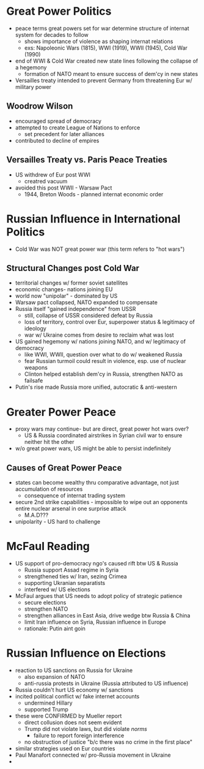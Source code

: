 # Great Power Politics
- peace terms great powers set for war determine structure of internat system for decades to follow
	- shows importance of violence as shaping internat relations
	- exs: Napoleonic Wars (1815), WWI (1919), WWII (1945), Cold War (1990)
- end of WWI & Cold War created new state lines following the collapse of a hegemony
	- formation of NATO meant to ensure success of dem'cy in new states
- Versailles treaty intended to prevent Germany from threatening Eur w/ military power

## Woodrow Wilson
- encouraged spread of democracy
- attempted to create League of Nations to enforce
	- set precedent for later alliances
- contributed to decline of empires

## Versailles Treaty vs. Paris Peace Treaties
- US withdrew of Eur post WWI
	- creatred vacuum
- avoided this post WWII - Warsaw Pact
	- 1944, Breton Woods - planned internat economic order

# Russian Influence in International Politics
- Cold War was NOT great power war (this term refers to "hot wars")

## Structural Changes post Cold War
- territorial changes w/ former soviet satellites
- economic changes- nations joining EU
- world now "unipolar" - dominated by US
- Warsaw pact collapsed, NATO expanded to compensate
- Russia itself "gained independence" from USSR
	- still, collapse of USSR considered defeat by Russia
	- loss of territory, control over Eur, superpower status & legitimacy of ideology
	- war w/ Ukraine comes from desire to reclaim what was lost
- US gained hegemony w/ nations joining NATO, and w/ legitimacy of democracy
	- like WWI, WWII, question over what to do w/ weakened Russia
	- fear Russian turmoil could result in violence, esp. use of nuclear weapons
	- Clinton helped establish dem'cy in Russia, strengthen NATO as failsafe
- Putin's rise made Russia more unified, autocratic & anti-western

# Greater Power Peace
- proxy wars may continue- but are direct, great power hot wars over?
	- US & Russia coordinated airstrikes in Syrian civil war to ensure neither hit the other
- w/o great power wars, US might be able to persist indefinitely

## Causes of Great Power Peace
- states can become wealthy thru comparative advantage, not just accumulation of resources
	- consequence of internat trading system
- secure 2nd strike capabilities - impossible to wipe out an opponents entire nuclear arsenal in one surprise attack
	- M.A.D???
- unipolarity - US hard to challenge

# McFaul Reading
- US support of pro-democracy ngo's caused rift btw US & Russia
	- Russia support Assad regime in Syria
	- strengthened ties w/ Iran, sezing Crimea
	- supporting Ukranian separatists
	- interfered w/ US elections
- McFaul argues that US needs to adopt policy of strategic patience
	- secure elections
	- strengthen NATO
	- strengthen alliances in East Asia, drive wedge btw Russia & China
	- limit Iran influence on Syria, Russian influence in Europe
	- rationale: Putin aint goin

# Russian Influence on Elections
- reaction to US sanctions on Russia for Ukraine
	- also expansion of NATO
	- anti-russia protests in Ukraine (Russia attributed to US influence)
- Russia couldn't hurt US economy w/ sanctions
- incited political conflict w/ fake internet accounts
	- undermined Hillary
	- supported Trump
- these were CONFIRMED by Mueller report
	- direct collusion does not seem evident
	- Trump did not violate laws, but did violate *norms*
		- failure to report foreign interference
	- no obstruction of justice "b/c there was no crime in the first place"
- similar strategies used on Eur countries
- Paul Manafort connected w/ pro-Russia movement in Ukraine
- 